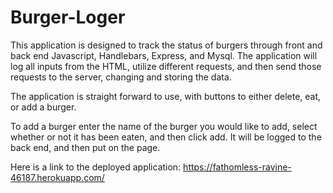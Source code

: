 # Burger-Loger

This application is designed to track the status of burgers through front and back end Javascript, Handlebars, Express, and Mysql. The application will log all inputs from the HTML, utilize different requests, and then send those requests to the server, changing and storing the data.

The application is straight forward to use, with buttons to either delete, eat, or add a burger.

To add a burger enter the name of the burger you would like to add, select whether or not it has been eaten, and then click add. It will be logged to the back end, and then put on the page. 


Here is a link to the deployed application: https://fathomless-ravine-46187.herokuapp.com/
